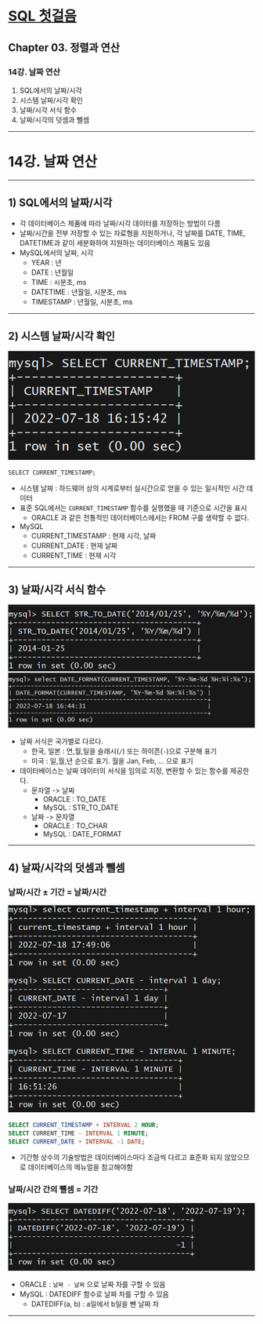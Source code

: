 # <a href = "../README.md" target="_blank">SQL 첫걸음</a>
## Chapter 03. 정렬과 연산
### 14강. 날짜 연산
1) SQL에서의 날짜/시각
2) 시스템 날짜/시각 확인
3) 날짜/시각 서식 함수
4) 날짜/시각의 덧셈과 뺄셈
---

# 14강. 날짜 연산

---

## 1) SQL에서의 날짜/시각
- 각 데이터베이스 제품에 따라 날짜/시각 데이터를 저장하는 방법이 다름
- 날짜/시간을 전부 저장할 수 있는 자료형을 지원하거나, 각 날짜를 DATE, TIME, DATETIME과 같이 세분화하여 지원하는 데이터베이스 제품도 있음
- MySQL에서의 날짜, 시각
  - YEAR : 년
  - DATE : 년월일
  - TIME : 시분초, ms
  - DATETIME : 년월일, 시분초, ms
  - TIMESTAMP : 년월일, 시분초, ms

---

## 2) 시스템 날짜/시각 확인
![current_timestamp](img/current_timestamp.png)
```mysql
SELECT CURRENT_TIMESTAMP;
```

- 시스템 날짜 : 하드웨어 상의 시계로부터 실시간으로 얻을 수 있는 일시적인 시간 데이터
- 표준 SQL에서는 `CURRENT_TIMESTAMP` 함수를 실행했을 때 기준으로 시간을 표시
  - ORACLE 과 같은 전통적인 데이터베이스에서는 FROM 구를 생략할 수 없다.
- MySQL
  - CURRENT_TIMESTAMP : 현재 시각, 날짜
  - CURRENT_DATE : 현재 날짜
  - CURRENT_TIME : 현재 시각

---

## 3) 날짜/시각 서식 함수
![str_to_date](img/str_to_date.png)
![datetime_to_str](img/datetime_to_str.png)
- 날짜 서식은 국가별로 다르다.
  - 한국, 일본 : 연,월,일을 슬래시(`/`) 또는 하이픈(`-`)으로 구분해 표기
  - 미국 : 일,월,년 순으로 표기. 월을 Jan, Feb, ... 으로 표기
- 데이터베이스는 날짜 데이터의 서식을 임의로 지정, 변환할 수 있는 함수를 제공한다.
  - 문자열 -> 날짜
    - ORACLE : TO_DATE
    - MySQL : STR_TO_DATE
  - 날짜 -> 문자열
    - ORACLE : TO_CHAR
    - MySQL : DATE_FORMAT

---

## 4) 날짜/시각의 덧셈과 뺄셈

### 날짜/시간 ± 기간 = 날짜/시간
![date_add_interval](img/date_add_interval.png)
```sql
SELECT CURRENT_TIMESTAMP + INTERVAL 2 HOUR;
SELECT CURRENT_TIME - INTERVAL 1 MINUTE;
SELECT CURRENT_DATE + INTERVAL -1 DATE;
```
- 기간형 상수의 기술방법은 데이터베이스마다 조금씩 다르고 표준화 되지 않았으므로 데이터베이스의 메뉴얼을 참고해야함

### 날짜/시간 간의 뺼셈 = 기간
![datediff](img/datediff.png)
- ORACLE : `날짜 - 날짜` 으로 날짜 차를 구할 수 있음
- MySQL : DATEDIFF 함수로 날짜 차를 구할 수 있음
  - DATEDIFF(a, b) : a일에서 b일을 뺀 날짜 차

---